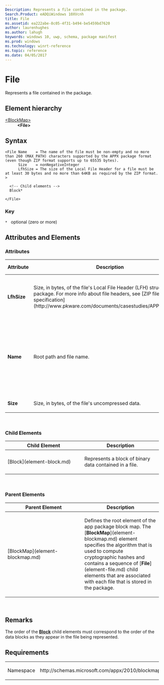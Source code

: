 ```yaml
---
Description: Represents a file contained in the package.
Search.Product: eADQiWindows 10XVcnh
title: File
ms.assetid: ea222abe-8c05-4f31-b494-be5459bd7620
author: laurenhughes
ms.author: lahugh
keywords: windows 10, uwp, schema, package manifest
ms.prod: windows
ms.technology: winrt-reference
ms.topic: reference
ms.date: 04/05/2017
---
```


# File

Represents a file contained in the package.

## Element hierarchy

<dl>
<dt><a href="element-blockmap.md">&lt;BlockMap&gt;</a></dt>
<dd><b>&lt;File&gt;</b></dd>
</dl>

## Syntax

``` syntax
<File Name    = The name of the file must be non-empty and no more than 260 (MAX_PATH) characters supported by the APPX package format (even though ZIP format supports up to 65535 bytes).
      Size    = nonNegativeInteger
      LfhSize = The size of the Local File Header for a file must be at least 30 bytes and no more than 64KB as required by the ZIP format. >

  <!-- Child elements -->
  Block*

</File>
```

### Key

`*`   optional (zero or more)

## Attributes and Elements


### Attributes

<table>
<colgroup>
<col width="20%" />
<col width="20%" />
<col width="20%" />
<col width="20%" />
<col width="20%" />
</colgroup>
<thead>
<tr class="header">
<th>Attribute</th>
<th>Description</th>
<th>Data type</th>
<th>Required</th>
<th>Default value</th>
</tr>
</thead>
<tbody>
<tr class="odd">
<td><strong>LfhSize</strong></td>
<td><p>Size, in bytes, of the file's Local File Header (LFH) structure in the package. For more info about file headers, see [ZIP file format specification](http://www.pkware.com/documents/casestudies/APPNOTE.TXT).</p></td>
<td>The size of the Local File Header for a file must be at least 30 bytes and no more than 64KB as required by the ZIP format.</td>
<td>Yes</td>
<td></td>
</tr>
<tr class="even">
<td><strong>Name</strong></td>
<td><p>Root path and file name.</p></td>
<td>The name of the file must be non-empty and no more than 260 (MAX_PATH) characters supported by the APPX package format (even though ZIP format supports up to 65535 bytes).</td>
<td>Yes</td>
<td></td>
</tr>
<tr class="odd">
<td><strong>Size</strong></td>
<td><p>Size, in bytes, of the file's uncompressed data.</p></td>
<td>nonNegativeInteger</td>
<td>Yes</td>
<td></td>
</tr>
</tbody>
</table>

 

### Child Elements

<table>
<colgroup>
<col width="50%" />
<col width="50%" />
</colgroup>
<thead>
<tr class="header">
<th>Child Element</th>
<th>Description</th>
</tr>
</thead>
<tbody>
<tr class="odd">
<td>[Block](element-block.md)</td>
<td><p>Represents a block of binary data contained in a file.</p></td>
</tr>
</tbody>
</table>

 

### Parent Elements

<table>
<colgroup>
<col width="50%" />
<col width="50%" />
</colgroup>
<thead>
<tr class="header">
<th>Parent Element</th>
<th>Description</th>
</tr>
</thead>
<tbody>
<tr class="odd">
<td>[BlockMap](element-blockmap.md)</td>
<td><p>Defines the root element of the app package block map. The [<strong>BlockMap</strong>](element-blockmap.md) element specifies the algorithm that is used to compute cryptographic hashes and contains a sequence of [<strong>File</strong>](element-file.md) child elements that are associated with each file that is stored in the package.</p></td>
</tr>
</tbody>
</table>

 

## Remarks

The order of the [**Block**](element-block.md) child elements must correspond to the order of the data blocks as they appear in the file being represented.

## Requirements

<table>
<colgroup>
<col width="50%" />
<col width="50%" />
</colgroup>
<tbody>
<tr class="odd">
<td><p>Namespace</p></td>
<td><p>http://schemas.microsoft.com/appx/2010/blockmap</p></td>
</tr>
</tbody>
</table>

 

 



